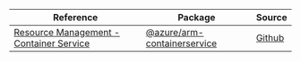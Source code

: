 | Reference | Package | Source |
|---|---|---|
|[Resource Management - Container Service](arm-containerservice-readme)|[@azure/arm-containerservice](https://www.npmjs.com/package/@azure/arm-containerservice)|[Github](https://github.com/Azure/azure-sdk-for-js/blob/main/sdk/containerservice/arm-containerservice)|
